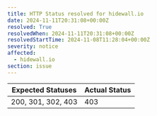 ```yaml
---
title: HTTP Status resolved for hidewall.io
date: 2024-11-11T20:31:08+00:00Z
resolved: True
resolvedWhen: 2024-11-11T20:31:08+00:00Z
resolvedStartTime: 2024-11-08T11:28:04+00:00Z
severity: notice
affected:
  - hidewall.io
section: issue
---
```


| Expected Statuses | Actual Status  |
|-------------------|----------------|
| 200, 301, 302, 403 | 403 |
